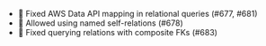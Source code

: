 - 🐛 Fixed AWS Data API mapping in relational queries (#677, #681)
- 🐛 Allowed using named self-relations (#678)
- 🐛 Fixed querying relations with composite FKs (#683)
